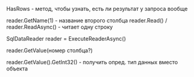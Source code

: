 HasRows - метод, чтобы узнать, есть ли результат у запроса вообще

reader.GetName(1) - название второго столбца
reader.Read() / reader.ReadAsync() - читает одну строку

SqlDataReader reader = ExecuteReaderAsync()

reader.GetValue(номер столбца?)

reader.GetValue().GetInt32() - получить опред. тип данных вместо объекта
